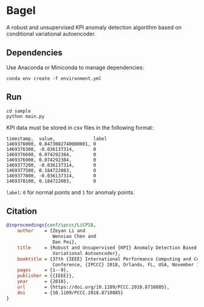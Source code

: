 # Bagel

A robust and unsupervised KPI anomaly detection algorithm based on conditional variational autoencoder.

## Dependencies

Use Anaconda or Miniconda to manage dependencies:

```
conda env create -f environment.yml
```

## Run

```
cd sample
python main.py
```

KPI data must be stored in csv files in the following format:

```
timestamp,  value,              label
1469376000, 0.8473002740000001, 0
1469376300, -0.036137314,       0
1469376600, 0.074292384,        0
1469376900, 0.074292384,        0
1469377200, -0.036137314,       0
1469377500, 0.184722083,        0
1469377800, -0.036137314,       0
1469378100, 0.184722083,        0
```

`label`: `0` for normal points and `1` for anomaly points.

## Citation

```bibtex
@inproceedings{conf/ipccc/LiCP18,
    author    = {Zeyan Li and
                 Wenxiao Chen and
                 Dan Pei},
    title     = {Robust and Unsupervised {KPI} Anomaly Detection Based on Conditional
                 Variational Autoencoder},
    booktitle = {37th {IEEE} International Performance Computing and Communications
                 Conference, {IPCCC} 2018, Orlando, FL, USA, November 17-19, 2018},
    pages     = {1--9},
    publisher = {{IEEE}},
    year      = {2018},
    url       = {https://doi.org/10.1109/PCCC.2018.8710885},
    doi       = {10.1109/PCCC.2018.8710885}
}
```
